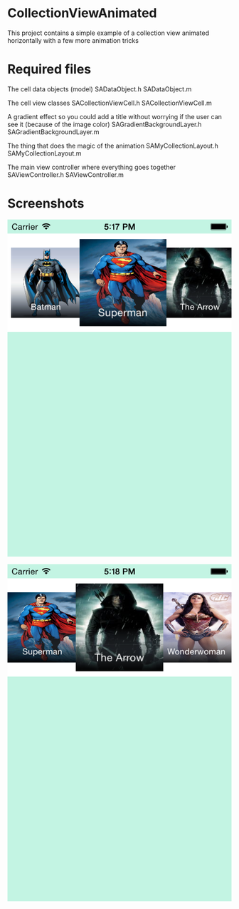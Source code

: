 CollectionViewAnimated
======================

This project contains a  simple example of a collection view animated horizontally with a few more animation tricks 


Required files
===============

The cell data objects (model)
SADataObject.h
SADataObject.m

The cell view classes
SACollectionViewCell.h
SACollectionViewCell.m

A gradient effect so you could add a title without worrying if the user can see it (because of the image color)
SAGradientBackgroundLayer.h
SAGradientBackgroundLayer.m

The thing that does the magic of the animation
SAMyCollectionLayout.h
SAMyCollectionLayout.m

The main view controller where everything goes together
SAViewController.h
SAViewController.m

Screenshots
============

![screenshot 1](https://github.com/shai-amar/CollectionViewAnimated/blob/master/screenshot1.png)

![screenshot 2](https://github.com/shai-amar/CollectionViewAnimated/blob/master/screenshot2.png)


